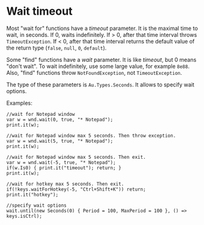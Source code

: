 # Wait timeout

Most "wait for" functions have a *timeout* parameter. It is the maximal time to wait, in seconds. If 0, waits indefinitely. If > 0, after that time interval throws `TimeoutException`. If \< 0, after that time interval returns the default value of the return type (`false`, `null`, `0`, `default`).

Some "find" functions have a *wait* parameter. It is like *timeout*, but 0 means "don't wait". To wait indefinitely, use some large value, for example `8e88`. Also, "find" functions throw `NotFoundException`, not `TimeoutException`.

The type of these parameters is `Au.Types.Seconds`. It allows to specify wait options.

Examples:

```
//wait for Notepad window
var w = wnd.wait(0, true, "* Notepad");
print.it(w);

//wait for Notepad window max 5 seconds. Then throw exception.
var w = wnd.wait(5, true, "* Notepad");
print.it(w);

//wait for Notepad window max 5 seconds. Then exit.
var w = wnd.wait(-5, true, "* Notepad");
if(w.Is0) { print.it("timeout"); return; }
print.it(w);

//wait for hotkey max 5 seconds. Then exit.
if(!keys.waitForHotkey(-5, "Ctrl+Shift+K")) return;
print.it("hotkey");

//specify wait options
wait.until(new Seconds(0) { Period = 100, MaxPeriod = 100 }, () => keys.isCtrl);
```